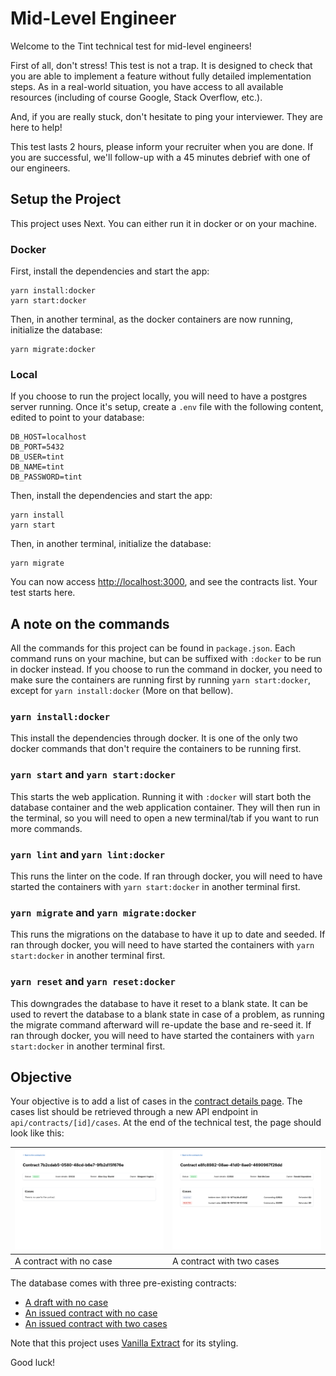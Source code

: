 # Mid-Level Engineer

Welcome to the Tint technical test for mid-level engineers!

First of all, don't stress! This test is not a trap. It is designed to check that you are able to implement a feature without fully detailed implementation steps. As in a real-world situation, you have access to all available resources (including of course Google, Stack Overflow, etc.).

And, if you are really stuck, don't hesitate to ping your interviewer. They are here to help!

This test lasts 2 hours, please inform your recruiter when you are done. If you are successful, we'll follow-up with a 45 minutes debrief with one of our engineers. 

## Setup the Project

This project uses Next. You can either run it in docker or on your machine.

### Docker

First, install the dependencies and start the app:

```shell
yarn install:docker
yarn start:docker
```

Then, in another terminal, as the docker containers are now running, initialize the database:

```shell
yarn migrate:docker
```

### Local

If you choose to run the project locally, you will need to have a postgres server running. Once it's setup, create a `.env` file with the following content, edited to point to your database:

```shell
DB_HOST=localhost
DB_PORT=5432
DB_USER=tint
DB_NAME=tint
DB_PASSWORD=tint
```

Then, install the dependencies and start the app:

```shell
yarn install
yarn start
```

Then, in another terminal, initialize the database:

```shell
yarn migrate
```

You can now access [http://localhost:3000](http://localhost:3000), and see the contracts list. Your test starts here.

## A note on the commands

All the commands for this project can be found in `package.json`. Each command runs on your machine, but can be suffixed with `:docker` to be run in docker instead. If you choose to run the command in docker, you need to make sure the containers are running first by running `yarn start:docker`, except for `yarn install:docker` (More on that bellow).

### `yarn install:docker`

This install the dependencies through docker. It is one of the only two docker commands that don't require the containers to be running first.

### `yarn start` and `yarn start:docker`

This starts the web application.
Running it with `:docker` will start both the database container and the web application container. They will then run in the terminal, so you will need to open a new terminal/tab if you want to run more commands.

### `yarn lint` and `yarn lint:docker`

This runs the linter on the code. If ran through docker, you will need to have started the containers with `yarn start:docker` in another terminal first.

### `yarn migrate` and `yarn migrate:docker`

This runs the migrations on the database to have it up to date and seeded. If ran through docker, you will need to have started the containers with `yarn start:docker` in another terminal first.

### `yarn reset` and `yarn reset:docker`

This downgrades the database to have it reset to a blank state. It can be used to revert the database to a blank state in case of a problem, as running the migrate command afterward will re-update the base and re-seed it. If ran through docker, you will need to have started the containers with `yarn start:docker` in another terminal first.

## Objective

Your objective is to add a list of cases in the [contract details page](http://localhost:3000/contract/e8fc8982-08ae-41d0-8ae0-4690967f26dd). The cases list should be retrieved through a new API endpoint in `api/contracts/[id]/cases`. At the end of the technical test, the page should look like this:

| ![A contract with no case](./readme/empty.png) | ![A contract with two cases](./readme/cases.png) |
| ---------------------------------------------- | ------------------------------------------------ |
| A contract with no case                        | A contract with two cases                        |

The database comes with three pre-existing contracts:

- [A draft with no case](http://localhost:3000/contract/4f9167af-95f4-4c46-b964-b2e54cc2906f)
- [An issued contract with no case](http://localhost:3000/contract/7b2cdab5-0580-48cd-b6e7-9fb2d15f676e)
- [An issued contract with two cases](http://localhost:3000/contract/4f9167af-95f4-4c46-b964-b2e54cc2906f)

Note that this project uses [Vanilla Extract](https://vanilla-extract.style/) for its styling.

Good luck!
